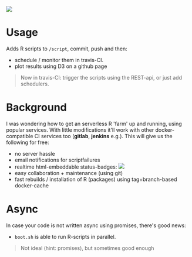 <img src="https://travis-ci.org/coderofsalvation/R.cluster.svg?branch=master"/>

# Usage 

Adds R scripts to `/script`, commit, push and then:

* schedule / monitor them in travis-CI.
* plot results using D3 on a github page

> Now in travis-CI: trigger the scripts using the REST-api, or just add schedulers.

# Background

I was wondering how to get an serverless R 'farm' up and running, using popular services.
With little modifications it'll work with other docker-compatible CI services too (__gitlab__, __jenkins__ e.g.).
This will give us the following for free:

* no server hassle
* email notifications for scriptfailures
* realtime html-embeddable status-badges: <img src="https://travis-ci.org/coderofsalvation/R.cluster.svg?branch=master"/>
* easy collaboration + maintenance (using git)
* fast rebuilds / installation of R (packages) using tag+branch-based docker-cache

# Async

In case your code is not written async using promises, there's good news: 

* `boot.sh` is able to run R-scripts in parallel.

> Not ideal (hint: promises), but sometimes good enough
